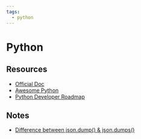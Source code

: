 ```yaml
---
tags:
  - python
---
```


# Python

## Resources

- [Official Doc](https://docs.python.org/)
- [Awesome Python](https://github.com/vinta/awesome-python)
- [Python Developer Roadmap](https://roadmap.sh/python)

## Notes

- [Difference between json.dump() & json.dumps()](https://stackoverflow.com/a/32911421/16038271)
